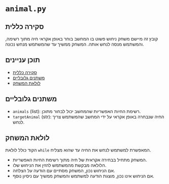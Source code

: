 # `animal.py`

## סקירה כללית

קובץ זה מיישם משחק ניחוש פשוט בו המחשב בוחר באופן אקראי חיה מתוך רשימה, והמשתמש מנסה לנחש אותה. המשחק ממשיך עד שהמשתמש מנחש נכונה.

## תוכן עניינים

- [סקירה כללית](#סקירה-כללית)
- [משתנים גלובליים](#משתנים-גלובליים)
- [לולאת המשחק](#לולאת-המשחק)

## משתנים גלובליים

- `animals` (list): רשימת החיות האפשריות שהמחשב יכול לבחור מתוכן.
- `targetAnimal` (str): החיה שנבחרה באופן אקראי על ידי המחשב שהמשתמש צריך לנחש.

## לולאת המשחק

הקוד כולל לולאת `while` המאפשרת למשתמש לנחש את החיה עד שהוא מצליח.

- המשחק מתחיל בבחירה אקראית של חיה מתוך רשימת החיות האפשריות.
- הלולאה מבקשת מהמשתמש להזין את הניחוש שלו.
- אם הניחוש נכון, המשחק מסתיים עם הודעה על הצלחה.
- אם הניחוש אינו נכון, מוצגת הודעה למשתמש והמשחק ממשיך עם ניסיון נוסף.